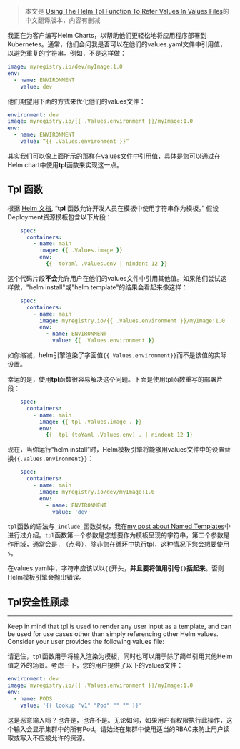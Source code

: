 > 本文是 [Using The Helm Tpl Function To Refer Values In Values Files](https://austindewey.com/2021/02/22/using-the-helm-tpl-function-to-refer-values-in-values-files/)的中文翻译版本，内容有删减

我正在为客户编写Helm Charts，以帮助他们更轻松地将应用程序部署到Kubernetes。通常，他们会问我是否可以在他们的values.yaml文件中引用值，以避免重复的字符串。例如，不是这样做：

```yaml
image: myregistry.io/dev/myImage:1.0
env:
  - name: ENVIRONMENT
    value: dev
```

他们期望用下面的方式来优化他们的values文件：

```yaml
environment: dev
image: myregistry.io/{{ .Values.environment }}/myImage:1.0
env:
  - name: ENVIRONMENT
    value: “{{ .Values.environment }}”

```

其实我们可以像上面所示的那样在values文件中引用值，具体是您可以通过在Helm chart中使用**tpl**函数来实现这一点。

## Tpl 函数

根据 [Helm 文档](https://helm.sh/docs/howto/charts_tips_and_tricks/), “**tpl** 函数允许开发人员在模板中使用字符串作为模板。” 假设Deployment资源模板包含以下片段：

```yaml
    spec:
      containers:
        - name: main
          image: {{ .Values.image }}
          env:
            {{- toYaml .Values.env | nindent 12 }}

```

这个代码片段**不会**允许用户在他们的values文件中引用其他值。如果他们尝试这样做，"helm install"或"helm template"的结果会看起来像这样：

```yaml
    spec:
      containers:
        - name: main
          image: myregistry.io/{{ .Values.environment }}/myImage:1.0
          env:
            - name: ENVIRONMENT
              value: {{ .Values.environment }}

```
如你缩减，helm引擎渲染了字面值`{{.Values.environment}}`而不是该值的实际设置。

幸运的是，使用**tpl**函数很容易解决这个问题。下面是使用tpl函数重写的部署片段：

```yaml
    spec:
      containers:
        - name: main
          image: {{ tpl .Values.image . }}
          env:
            {{- tpl (toYaml .Values.env) . | nindent 12 }}

```

现在，当你运行“helm install”时，Helm模板引擎将能够用values文件中的设置替换`{{.Values.environment}}`：

```yaml
    spec:
      containers:
        - name: main
          image: myregistry.io/dev/myImage:1.0
          env:
            - name: ENVIRONMENT
              value: 'dev'

```

`tpl`函数的语法与`_include_`函数类似，我在[my post about Named Templates](https://austindewey.com/2020/08/09/how-to-reduce-helm-chart-boilerplate-with-named-templates/)中进行过介绍。`tpl`函数第一个参数是您想要作为模板呈现的字符串，第二个参数是作用域，通常会是`.` （点号），除非您在循环中执行tpl，这种情况下您会想要使用`$`。

在values.yaml中，字符串应该以以`{{`开头，**并且要将值用引号`()`括起来**。否则Helm模板引擎会抛出错误。

## Tpl安全性顾虑
---------------------------

Keep in mind that tpl is used to render any user input as a template, and can be used for use cases other than simply referencing other Helm values. Consider your user provides the following values file:

请记住，`tpl`函数用于将输入渲染为模板，同时也可以用于除了简单引用其他Helm值之外的场景。考虑一下，您的用户提供了以下的values文件：

```yaml
environment: dev
image: myregistry.io/{{ .Values.environment }}/myImage:1.0
env:
  - name: PODS
    value: '{{ lookup "v1" "Pod" "" "" }}'

```

这是恶意输入吗？也许是，也许不是。无论如何，如果用户有权限执行此操作，这个输入会显示集群中的所有Pod。请始终在集群中使用适当的RBAC来防止用户读取或写入不应被允许的资源。
